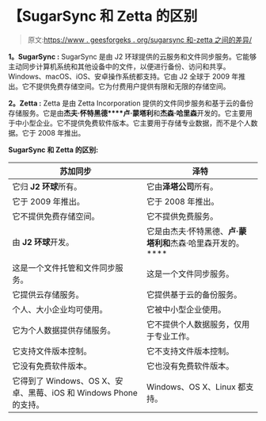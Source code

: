 # 【SugarSync 和 Zetta 的区别

> 原文:[https://www . geesforgeks . org/sugarsync 和-zetta 之间的差异/](https://www.geeksforgeeks.org/difference-between-sugarsync-and-zetta/)

**1。SugarSync :**
SugarSync 是由 J2 环球提供的云服务和文件同步服务。它能够主动同步计算机系统和其他设备中的文件，以便进行备份、访问和共享。Windows、macOS、iOS、安卓操作系统都支持。它由 J2 全球于 2009 年推出。它不提供免费存储空间。它为付费用户提供有限和无限的存储空间。

**2。Zetta :**
Zetta 是由 Zetta Incorporation 提供的文件同步服务和基于云的备份存储服务。它是由**杰夫·怀特黑德****卢·蒙塔利**和**杰森·哈里森**开发的。它主要用于中小型企业。它不提供免费软件版本。它主要用于存储专业数据，而不是个人数据。它于 2008 年推出。

**SugarSync 和 Zetta 的区别:**

<center>

| 苏加同步 | 泽特 |
| --- | --- |
| 它归 **J2 环球**所有。 | 它由**泽塔公司**所有。 |
| 它于 2009 年推出。 | 它于 2008 年推出。 |
| 它不提供免费存储空间。 | 它不提供免费服务。 |
| 由 **J2 环球**开发。 | 它是由杰夫·怀特黑德、**卢·蒙塔利和**杰森·哈里森开发的。**** |
| 这是一个文件托管和文件同步服务。 | 这是一个文件同步服务。 |
| 它提供云存储服务。 | 它提供基于云的备份服务。 |
| 个人、大小企业均可使用。 | 它被中小型企业使用。 |
| 它为个人数据提供存储服务。 | 它不提供个人数据服务，仅用于专业工作。 |
| 它支持文件版本控制。 | 它不支持文件版本控制。 |
| 它没有免费软件版本。 | 它也没有免费软件版本。 |
| 它得到了 Windows、OS X、安卓、黑莓、iOS 和 Windows Phone 的支持。 | Windows、OS X、Linux 都支持。 |

</center>